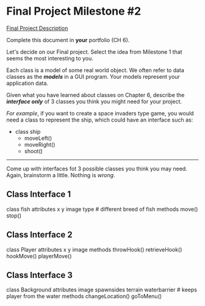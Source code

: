 # Final Project Milestone #2

[Final Project Description](https://docs.google.com/document/d/1j3zgypVjPjzXl4pL1_Wpjvp3GLCW9zcFydkwUjNfNUA/edit?usp=sharing)

Complete this document in **your** portfolio (CH 6). 

Let's decide on our Final project. Select the idea from Milestone 1 that seems the most interesting to you.

Each class is a model of some real world object. We often refer to data classes as the ***models*** in a GUI program. Your models represent your application data.

Given what you have learned about classes on Chapter 6, describe the ***interface only*** of 3 classes you think you might need for your project.

*For example*, if you want to create a space invaders type game, you would need a class to represent the ship, which could have an interface such as: 

* class ship
    * moveLeft()
    * moveRight()
    * shoot()

***

Come up with interfaces fot 3 possible classes you think you may need. Again, brainstorm a little. Nothing is *wrong*.

## Class Interface 1

class fish
  attributes
  x
  y
  image
  type # different breed of fish
  methods
  move()
  stop()

## Class Interface 2
class Player
  attributes
  x
  y
  image
  methods
  throwHook()
  retrieveHook()
  hookMove()
  playerMove()
  

## Class Interface 3
class Background
  attributes
  image
  spawnsides
  terrain
  waterbarrier # keeps player from the water
  methods
  changeLocation()
  goToMenu()
  
  
  